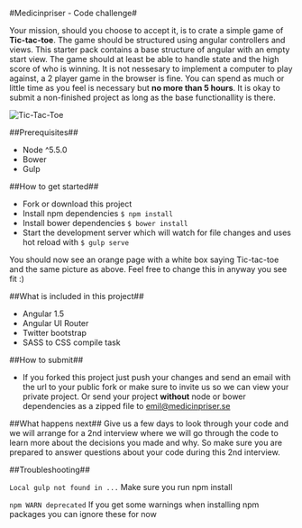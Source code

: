 #Medicinpriser - Code challenge#

Your mission, should you choose to accept it, is to crate a simple game of **Tic-tac-toe**. The game should be 
structured using angular controllers and views. This starter pack contains a base structure of angular with an empty
start view. The game should at least be able to handle state and the high score of who is winning. It is not nessesary to 
implement a computer to play against, a 2 player game in the browser is fine. You can spend as much or little time as you feel is 
necessary but **no more than 5 hours**. It is okay to submit a non-finished project as long as the base functionallity is 
there.

![Tic-Tac-Toe](source/images/TicTacToe.png)


##Prerequisites##
* Node ^5.5.0
* Bower
* Gulp

##How to get started##
* Fork or download this project
* Install npm dependencies ```$ npm install```
* Install bower dependencies ```$ bower install```
* Start the development server which will watch for file changes and uses hot reload with ```$ gulp serve```

You should now see an orange page with a white box saying Tic-tac-toe and the same picture as above. Feel free to change 
this in anyway you see fit :)

##What is included in this project##
* Angular 1.5
* Angular UI Router
* Twitter bootstrap
* SASS to CSS compile task

##How to submit##
* If you forked this project just push your changes and send an email with the url to your public fork or make sure to 
invite us so we can view your private project. Or send your project **without** node or bower dependencies as a zipped file to emil@medicinpriser.se

##What happens next##
Give us a few days to look through your code and we will arrange for a 2nd interview where we will go through the code to learn 
more about the decisions you made and why. So make sure you are prepared to answer questions about your code during this 2nd interview.

##Troubleshooting##

`Local gulp not found in ...`
Make sure you run npm install

`npm WARN deprecated`
If you get some warnings when installing npm packages you can ignore these for now

